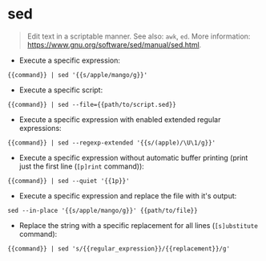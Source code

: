 # sed

> Edit text in a scriptable manner.
> See also: `awk`, `ed`.
> More information: <https://www.gnu.org/software/sed/manual/sed.html>.

- Execute a specific expression:

`{{command}} | sed '{{s/apple/mango/g}}'`

- Execute a specific script:

`{{command}} | sed --file={{path/to/script.sed}}`

- Execute a specific expression with enabled extended regular expressions:

`{{command}} | sed --regexp-extended '{{s/(apple)/\U\1/g}}'`

- Execute a specific expression without automatic buffer printing (print just the first line (`[p]rint` command)):

`{{command}} | sed --quiet '{{1p}}'`

- Execute a specific expression and replace the file with it's output:

`sed --in-place '{{s/apple/mango/g}}' {{path/to/file}}`

- Replace the string with a specific replacement for all lines (`[s]ubstitute` command):

`{{command}} | sed 's/{{regular_expression}}/{{replacement}}/g'`
